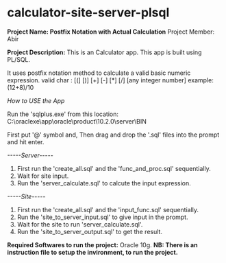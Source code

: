 # calculator-site-server-plsql
**Project Name: Postfix Notation with Actual Calculation**
Project Member: Abir

**Project Description:**
This is an Calculator app.
This app is built using PL/SQL.

It uses postfix notation method to calculate
a valid basic numeric expression.
valid char : [(] [)] [+] [-] [*] [/] [any integer number]
example: (12+8)/10

*How to USE the App*

Run the 'sqlplus.exe' from this location:
C:\oraclexe\app\oracle\product\10.2.0\server\BIN

First put '@' symbol and,
Then drag and drop the '.sql' files into the prompt and hit enter.

*-----Server-----*
1. First run the 'create_all.sql' and the 'func_and_proc.sql' sequentially.
2. Wait for site input.
3. Run the 'server_calculate.sql' to calcute the input expression.

*-----Site-----*
1. First run the 'create_all.sql' and the 'input_func.sql' sequentially.
2. Run the 'site_to_server_input.sql' to give input in the prompt.
3. Wait for the site to run 'server_calculate.sql'.
4. Run the 'site_to_server_output.sql' to get the result.

**Required Softwares to run the project:**
Oracle 10g.
**NB: There is an instruction file to setup the invironment, to run the project.**



